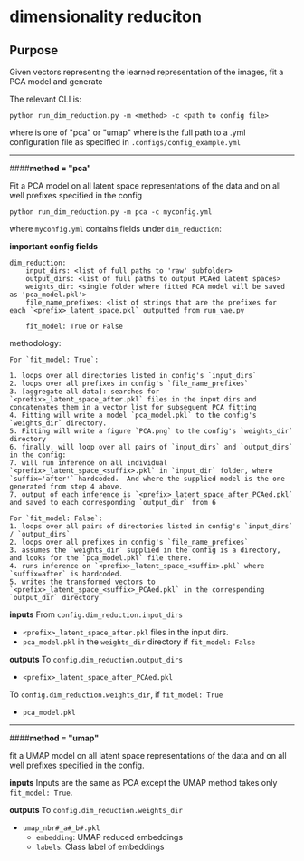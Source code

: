 # dimensionality reduciton

## Purpose

Given vectors representing the learned representation of the images, fit a PCA model and generate 

The relevant CLI is:
```text
python run_dim_reduction.py -m <method> -c <path to config file>
```

where <method> is one of "pca" or "umap"
where <path to config file> is the full path to a .yml configuration file as specified in `.configs/config_example.yml`

--------------------------------------------
####**method = "pca"**

Fit a PCA model on all latent space representations of the data and on all well prefixes specified in the config

```text
python run_dim_reduction.py -m pca -c myconfig.yml
```

where `myconfig.yml` contains fields under `dim_reduction`:

**important config fields**
```text
dim_reduction:
    input_dirs: <list of full paths to 'raw' subfolder>
    output_dirs: <list of full paths to output PCAed latent spaces>
    weights_dir: <single folder where fitted PCA model will be saved as 'pca_model.pkl'>
    file_name_prefixes: <list of strings that are the prefixes for each `<prefix>_latent_space.pkl` outputted from run_vae.py
    
    fit_model: True or False
```

methodology:
```text
For `fit_model: True`:

1. loops over all directories listed in config's `input_dirs`
2. loops over all prefixes in config's `file_name_prefixes`
3. [aggregate all data]: searches for `<prefix>_latent_space_after.pkl` files in the input dirs and concatenates them in a vector list for subsequent PCA fitting
4. Fitting will write a model `pca_model.pkl` to the config's `weights_dir` directory.
5. Fitting will write a figure `PCA.png` to the config's `weights_dir` directory
6. finally, will loop over all pairs of `input_dirs` and `output_dirs` in the config:
7. will run inference on all individual `<prefix>_latent_space_<suffix>.pkl` in `input_dir` folder, where `suffix='after'` hardcoded.  And where the supplied model is the one generated from step 4 above.
7. output of each inference is `<prefix>_latent_space_after_PCAed.pkl` and saved to each corresponding `output_dir` from 6
```

```text
For `fit_model: False`:
1. loops over all pairs of directories listed in config's `input_dirs` / `output_dirs`
2. loops over all prefixes in config's `file_name_prefixes`
3. assumes the `weights_dir` supplied in the config is a directory, and looks for the `pca_model.pkl` file there.
4. runs inference on `<prefix>_latent_space_<suffix>.pkl` where `suffix=after` is hardcoded.
5. writes the transformed vectors to `<prefix>_latent_space_<suffix>_PCAed.pkl` in the corresponding `output_dir` directory 
```

**inputs**
From `config.dim_reduction.input_dirs`
- `<prefix>_latent_space_after.pkl` files in the input dirs.
- `pca_model.pkl` in the `weights_dir` directory if `fit_model: False`

**outputs**
To `config.dim_reduction.output_dirs` 
- `<prefix>_latent_space_after_PCAed.pkl`

To `config.dim_reduction.weights_dir`, if `fit_model: True`
- `pca_model.pkl`


-------------------------------------------
####**method = "umap"**

fit a UMAP model on all latent space representations of the data and on all well prefixes specified in the config.

**inputs**
Inputs are the same as PCA except the UMAP method takes only `fit_model: True`.

**outputs**
To `config.dim_reduction.weights_dir`
- `umap_nbr#_a#_b#.pkl`
    - `embedding`: UMAP reduced embeddings
    - `labels`: Class label of embeddings
